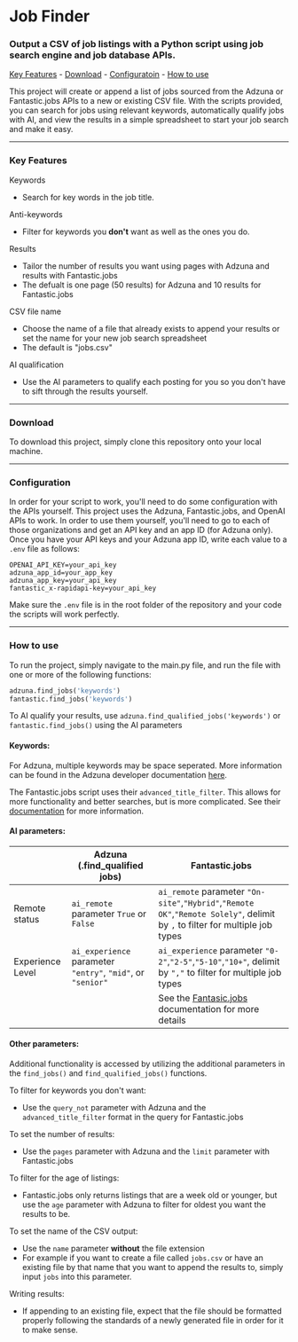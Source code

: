 # Job Finder
### Output a CSV of job listings with a Python script using job search engine and job database APIs.
[Key Features](#key-features) - [Download](#download) - [Configuratoin](#configuration) - [How to use](#how-to-use)

This project will create or append a list of jobs sourced from the Adzuna or Fantastic.jobs APIs to a new or existing CSV file. With the scripts provided, you can search for jobs using relevant keywords, automatically qualify jobs with AI, and view the results in a simple spreadsheet to start your job search and make it easy.

---
### Key Features

Keywords

- Search for key words in the job title.

Anti-keywords

- Filter for keywords you **don't** want as well as the ones you do.

Results

- Tailor the number of results you want using pages with Adzuna and results with Fantastic.jobs
- The defualt is one page (50 results) for Adzuna and 10 results for Fantastic.jobs

CSV file name

- Choose the name of a file that already exists to append your results or set the name for your new job search spreadsheet
- The default is "jobs.csv"

AI qualification

- Use the AI parameters to qualify each posting for you so you don't have to sift through the results yourself.

---
### Download

To download this project, simply clone this repository onto your local machine.

---
### Configuration

In order for your script to work, you'll need to do some configuration with the APIs yourself. This project uses the Adzuna, Fantastic.jobs, and OpenAI APIs to work. In order to use them yourself, you'll need to go to each of those organizations and get an API key and an app ID (for Adzuna only). Once you have your API keys and your Adzuna app ID, write each value to a `.env` file as follows:

```
OPENAI_API_KEY=your_api_key
adzuna_app_id=your_app_key
adzuna_app_key=your_api_key
fantastic_x-rapidapi-key=your_api_key
```

Make sure the `.env` file is in the root folder of the repository and your code the scripts will work perfectly.

---
### How to use

To run the project, simply navigate to the main.py file, and run the file with one or more of the following functions:

```python
adzuna.find_jobs('keywords')
fantastic.find_jobs('keywords')
```
To AI qualify your results, use `adzuna.find_qualified_jobs('keywords')` or `fantastic.find_jobs()` using the AI parameters

#### Keywords:

For Adzuna, multiple keywords may be space seperated. More information can be found in the Adzuna developer documentation [here](https://developer.adzuna.com/activedocs#!/adzuna/search).

The Fantastic.jobs script uses their `advanced_title_filter`. This allows for more functionality and better searches, but is more complicated. See their [documentation](https://rapidapi.com/fantastic-jobs-fantastic-jobs-default/api/active-jobs-db) for more information.

#### AI parameters:

|                  | Adzuna (.find_qualified jobs)                         | Fantastic.jobs                                                                     |
| ---------------- | ----------------------------------------------------- | ---------------------------------------------------------------------------------- |
| Remote status    | `ai_remote` parameter `True` or `False`               | `ai_remote` parameter `"On-site"`,`"Hybrid"`,`"Remote OK"`,`"Remote Solely"`, delimit by `,` to filter for multiple job types |
| Experience Level | `ai_experience` parameter `"entry"`, `"mid"`, or `"senior"` | `ai_experience` parameter `"0-2"`,`"2-5"`,`"5-10"`,`"10+"`, delimit by `","` to filter for multiple job types |
|                  |                                                       | See the [Fantasic.jobs](https://rapidapi.com/fantastic-jobs-fantastic-jobs-default/api/active-jobs-db) documentation for more details |

#### Other parameters:

Additional functionality is accessed by utilizing the additional parameters in the `find_jobs()` and `find_qualified_jobs()` functions.

To filter for keywords you don't want:
- Use the `query_not` parameter with Adzuna and the `advanced_title_filter` format in the query for Fantastic.jobs

To set the number of results:
- Use the `pages` parameter with Adzuna and the `limit` parameter with Fantastic.jobs

To filter for the age of listings:
- Fantastic.jobs only returns listings that are a week old or younger, but use the `age` parameter with Adzuna to filter for oldest you want the results to be.

To set the name of the CSV output:
- Use the `name` parameter **without** the file extension
- For example if you want to create a file called `jobs.csv` or have an existing file by that name that you want to append the results to, simply input `jobs` into this parameter.

Writing results:

- If appending to an existing file, expect that the file should be formatted properly following the standards of a newly generated file in order for it to make sense.